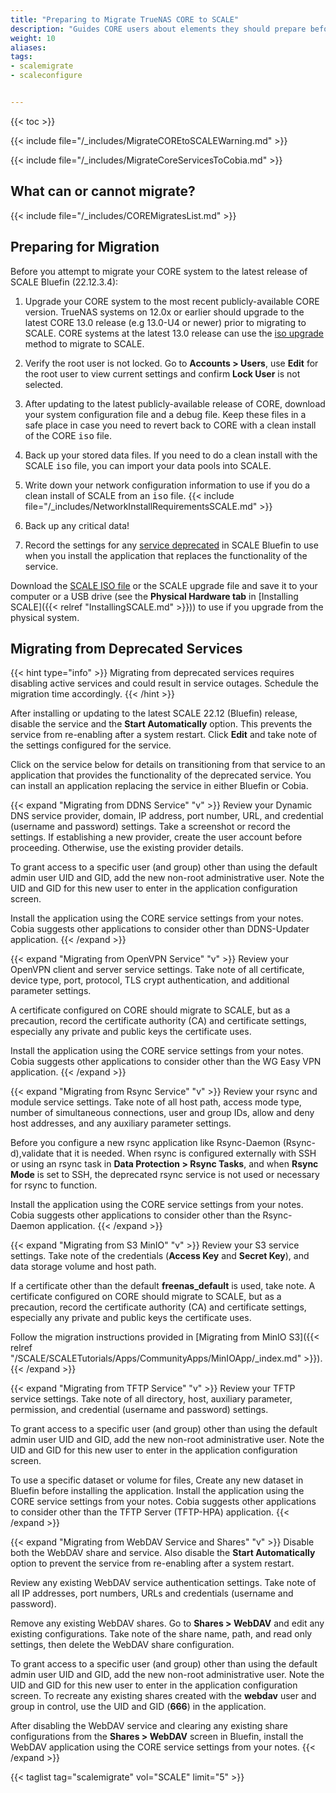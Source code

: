 ```yaml
---
title: "Preparing to Migrate TrueNAS CORE to SCALE"
description: "Guides CORE users about elements they should prepare before beginning the one-way CORE to SCALE migration process."
weight: 10
aliases:
tags:
- scalemigrate
- scaleconfigure


---
```


{{< toc >}}

{{< include file="/_includes/MigrateCOREtoSCALEWarning.md" >}}

{{< include file="/_includes/MigrateCoreServicesToCobia.md" >}}

## What can or cannot migrate?

{{< include file="/_includes/COREMigratesList.md" >}}

## Preparing for Migration

Before you attempt to migrate your CORE system to the latest release of SCALE Bluefin (22.12.3.4):

1. Upgrade your CORE system to the most recent publicly-available CORE version.
   TrueNAS systems on 12.0x or earlier should upgrade to the latest CORE 13.0 release (e.g 13.0-U4 or newer) prior to migrating to SCALE.
   CORE systems at the latest 13.0 release can use the [iso upgrade](#migrating-using-an-iso-file-to-upgrade) method to migrate to SCALE.

2. Verify the root user is not locked.
   Go to **Accounts > Users**, use **Edit** for the root user to view current settings and confirm **Lock User** is not selected.

3. After updating to the latest publicly-available release of CORE, download your system configuration file and a debug file.
   Keep these files in a safe place in case you need to revert back to CORE with a clean install of the CORE <kbd>iso</kbd> file.

4. Back up your stored data files.
   If you need to do a clean install with the SCALE <kbd>iso</kbd> file, you can import your data pools into SCALE.

5. Write down your network configuration information to use if you do a clean install of SCALE from an <kbd>iso</kbd> file.
   {{< include file="/_includes/NetworkInstallRequirementsSCALE.md" >}}

6. Back up any critical data!

7. Record the settings for any [service deprecated](#migrating-from-deprecated-services) in SCALE Bluefin to use when you install the application that replaces the functionality of the service.
   
Download the [SCALE ISO file](https://www.truenas.com/download-tn-scale/) or the SCALE upgrade file and save it to your computer or a USB drive (see the **Physical Hardware tab** in [Installing SCALE]({{< relref "InstallingSCALE.md" >}})) to use if you upgrade from the physical system.

## Migrating from Deprecated Services

{{< hint type="info" >}}
Migrating from deprecated services requires disabling active services and could result in service outages.
Schedule the migration time accordingly.
{{< /hint >}}

After installing or updating to the latest SCALE 22.12 (Bluefin) release, disable the service and the **Start Automatically** option.
This prevents the service from re-enabling after a system restart.
Click **Edit** and take note of the settings configured for the service. 

Click on the service below for details on transitioning from that service to an application that provides the functionality of the deprecated service. 
You can install an application replacing the service in either Bluefin or Cobia.

{{< expand "Migrating from DDNS Service" "v" >}}
Review your Dynamic DNS service provider, domain, IP address, port number, URL, and credential (username and password) settings. Take a screenshot or record the settings. 
If establishing a new provider, create the user account before proceeding. Otherwise, use the existing provider details.

To grant access to a specific user (and group) other than using the default admin user UID and GID, add the new non-root administrative user. 
Note the UID and GID for this new user to enter in the application configuration screen.

Install the application using the CORE service settings from your notes. 
Cobia suggests other applications to consider other than DDNS-Updater application. 
{{< /expand >}}

{{< expand "Migrating from OpenVPN Service" "v" >}}
Review your OpenVPN client and server service settings. 
Take note of all certificate, device type, port, protocol, TLS crypt authentication, and additional parameter settings.

A certificate configured on CORE should migrate to SCALE, but as a precaution, record the certificate authority (CA) and certificate settings, especially any private and public keys the certificate uses.

Install the application using the CORE service settings from your notes.
Cobia suggests other applications to consider other than the WG Easy VPN application. 
{{< /expand >}}

{{< expand "Migrating from Rsync Service" "v" >}}
Review your rsync and module service settings. 
Take note of all host path, access mode type, number of simultaneous connections, user and group IDs, allow and deny host addresses, and any auxiliary parameter settings.

Before you configure a new rsync application like Rsync-Daemon (Rsync-d),validate that it is needed. 
When rsync is configured externally with SSH or using an rsync task in **Data Protection > Rsync Tasks**, and when **Rsync Mode** is set to SSH, the deprecated rsync service is not used or necessary for rsync to function.

Install the application using the CORE service settings from your notes.
Cobia suggests other applications to consider other than the Rsync-Daemon application. 
{{< /expand >}}

{{< expand "Migrating from S3 MinIO" "v" >}}
Review your S3 service settings.
Take note of the credentials (**Access Key** and **Secret Key**), and data storage volume and host path. 

If a certificate other than the default **freenas_default** is used, take note. 
A certificate configured on CORE should migrate to SCALE, but as a precaution, record the certificate authority (CA) and certificate settings, especially any private and public keys the certificate uses.

Follow the migration instructions provided in [Migrating from MinIO S3]({{< relref "/SCALE/SCALETutorials/Apps/CommunityApps/MinIOApp/_index.md" >}}).
{{< /expand >}}

{{< expand "Migrating from TFTP Service" "v" >}}
Review your TFTP service settings. 
Take note of all directory, host, auxiliary parameter, permission, and credential (username and password) settings.

To grant access to a specific user (and group) other than using the default admin user UID and GID, add the new non-root administrative user. 
Note the UID and GID for this new user to enter in the application configuration screen.

To use a specific dataset or volume for files, Create any new dataset in Bluefin before installing the application.
Install the application using the CORE service settings from your notes.
Cobia suggests other applications to consider other than the TFTP Server (TFTP-HPA) application. 
{{< /expand >}}

{{< expand "Migrating from WebDAV Service and Shares" "v" >}}
Disable both the WebDAV share and service. Also disable the **Start Automatically** option to prevent the service from re-enabling after a system restart.

Review any existing WebDAV service authentication settings. 
Take note of all IP addresses, port numbers, URLs and credentials (username and password).

Remove any existing WebDAV shares. Go to **Shares > WebDAV** and edit any existing configurations. 
Take note of the share name, path, and read only settings, then delete the WebDAV share configuration.

To grant access to a specific user (and group) other than using the default admin user UID and GID, add the new non-root administrative user. 
Note the UID and GID for this new user to enter in the application configuration screen. 
To recreate any existing shares created with the **webdav** user and group in control, use the UID and GID (**666**) in the application.

After disabling the WebDAV service and clearing any existing share configurations from the **Shares > WebDAV** screen in Bluefin, install the WebDAV application using the CORE service settings from your notes. 
{{< /expand >}}

{{< taglist tag="scalemigrate" vol="SCALE" limit="5" >}}
